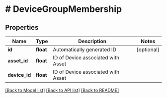 # # DeviceGroupMembership

## Properties

Name | Type | Description | Notes
------------ | ------------- | ------------- | -------------
**id** | **float** | Automatically generated ID | [optional] 
**asset_id** | **float** | ID of Device associated with Asset | 
**device_id** | **float** | ID of Device associated with Asset | 

[[Back to Model list]](../../README.md#documentation-for-models) [[Back to API list]](../../README.md#documentation-for-api-endpoints) [[Back to README]](../../README.md)


